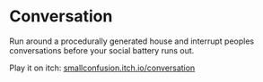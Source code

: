 # Conversation

Run around a procedurally generated house and interrupt peoples conversations before your social battery runs out.

Play it on itch: [smallconfusion.itch.io/conversation](smallconfusion.itch.io/conversation)

